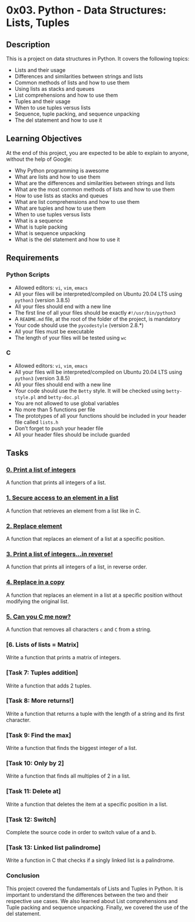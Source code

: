 # 0x03. Python - Data Structures: Lists, Tuples

## Description
This is a project on data structures in Python. It covers the following topics:
- Lists and their usage
- Differences and similarities between strings and lists
- Common methods of lists and how to use them
- Using lists as stacks and queues
- List comprehensions and how to use them
- Tuples and their usage
- When to use tuples versus lists
- Sequence, tuple packing, and sequence unpacking
- The del statement and how to use it

## Learning Objectives
At the end of this project, you are expected to be able to explain to anyone, without the help of Google:
- Why Python programming is awesome
- What are lists and how to use them
- What are the differences and similarities between strings and lists
- What are the most common methods of lists and how to use them
- How to use lists as stacks and queues
- What are list comprehensions and how to use them
- What are tuples and how to use them
- When to use tuples versus lists
- What is a sequence
- What is tuple packing
- What is sequence unpacking
- What is the del statement and how to use it

## Requirements
### Python Scripts
- Allowed editors: `vi`, `vim`, `emacs`
- All your files will be interpreted/compiled on Ubuntu 20.04 LTS using `python3` (version 3.8.5)
- All your files should end with a new line
- The first line of all your files should be exactly `#!/usr/bin/python3`
- A `README.md` file, at the root of the folder of the project, is mandatory
- Your code should use the `pycodestyle` (version 2.8.*)
- All your files must be executable
- The length of your files will be tested using `wc`

### C
- Allowed editors: `vi`, `vim`, `emacs`
- All your files will be interpreted/compiled on Ubuntu 20.04 LTS using `python3` (version 3.8.5)
- All your files should end with a new line
- Your code should use the `Betty` style. It will be checked using `betty-style.pl` and `betty-doc.pl`
- You are not allowed to use global variables
- No more than 5 functions per file
- The prototypes of all your functions should be included in your header file called `lists.h`
- Don’t forget to push your header file
- All your header files should be include guarded

## Tasks
### [0. Print a list of integers](./0-print_list_integer.py)
A function that prints all integers of a list.

### [1. Secure access to an element in a list](./1-element_at.py)
A function that retrieves an element from a list like in C.

### [2. Replace element](./2-replace_in_list.py)
A function that replaces an element of a list at a specific position.

### [3. Print a list of integers...in reverse!](./3-print_reversed_list_integer.py)
A function that prints all integers of a list, in reverse order.

### [4. Replace in a copy](./4-new_in_list.py)
A function that replaces an element in a list at a specific position without modifying the original list.

### [5. Can you C me now?](./5-no_c.py)
A function that removes all characters `c` and `C` from a string.

### [6. Lists of lists = Matrix]
Write a function that prints a matrix of integers.

### [Task 7: Tuples addition]
Write a function that adds 2 tuples.

### [Task 8: More returns!]
Write a function that returns a tuple with the length of a string and its first character.

### [Task 9: Find the max]
Write a function that finds the biggest integer of a list.

### [Task 10: Only by 2]
Write a function that finds all multiples of 2 in a list.

### [Task 11: Delete at]
Write a function that deletes the item at a specific position in a list.

### [Task 12: Switch]
Complete the source code in order to switch value of a and b.

### [Task 13: Linked list palindrome]
Write a function in C that checks if a singly linked list is a palindrome.

### Conclusion

This project covered the fundamentals of Lists and Tuples in Python. It is important to understand the differences between the two and their respective use cases. We also learned about List comprehensions and Tuple packing and sequence unpacking. Finally, we covered the use of the del statement.
